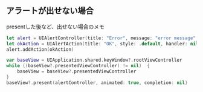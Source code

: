 <!--
title:   Swift アラートが出せない場合
tags:    Swift
id:      42d946cd4008299d3094
private: false
-->
## アラートが出せない場合
presentした後など、出せない場合のメモ

```swift
let alert = UIAlertController(title: "Error", message: "error message", preferredStyle: .alert)
let okAction = UIAlertAction(title: "OK", style: .default, handler: nil)
alert.addAction(okAction)

var baseView = UIApplication.shared.keyWindow?.rootViewController
while ((baseView?.presentedViewController) != nil)  {
    baseView = baseView?.presentedViewController
}
baseView?.present(alertController, animated: true, completion: nil)
```